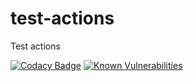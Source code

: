 # test-actions
Test actions

[![Codacy Badge](https://app.codacy.com/project/badge/Grade/cb72c8385d32435cbd4fa370d0811cb2)](https://app.codacy.com/gh/manoelhc/test-actions/dashboard?utm_source=gh&utm_medium=referral&utm_content=&utm_campaign=Badge_grade) [![Known Vulnerabilities](https://snyk.io/test/github/manoelhc/test-actions/badge.svg)](https://snyk.io/test/github/manoelhc/test-actions)
